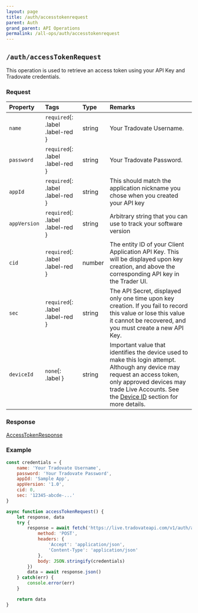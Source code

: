 ```yaml
---
layout: page
title: /auth/accesstokenrequest
parent: Auth
grand_parent: API Operations
permalink: /all-ops/auth/accesstokenrequest
---
```


<script>
    window.addEventListener('load', () => {
        const TDV = Symbol.for('tdv-docs');
        window[TDV].defineTryit({
            name: 'AccessTokenRequest',
            endpoint: '/auth/accesstokenrequest',
            method: 'POST',
            params: {
                name: 'username',
                password: 'password',
                appId: 'your_API_Key_name',
                appVersion: '1.0',
                cid: 0,
                sec: 'API_Secret',
                '// deviceId': 'my_device_id'
            }
        });
    });
</script>

## `/auth/accessTokenRequest`
This operation is used to retrieve an access token using your API Key and Tradovate credentials.

### Request

| Property | Tags | Type | Remarks
|:---------|:-----|:-----|:-------
| `name` | `required`{: .label .label-red } | string | Your Tradovate Username.
| `password` | `required`{: .label .label-red } | string | Your Tradovate Password.
| `appId` | `required`{: .label .label-red } | string | This should match the application nickname you chose when you created your API key
| `appVersion` | `required`{: .label .label-red } | string | Arbitrary string that you can use to track your software version
| `cid` | `required`{: .label .label-red } | number | The entity ID of your Client Application API Key. This will be displayed upon key creation, and above the corresponding API key in the Trader UI.
| `sec` | `required`{: .label .label-red } | string | The API Secret, displayed only one time upon key creation. If you fail to record this value or lose this value it cannot be recovered, and you must create a new API Key. 
| `deviceId` | `none`{: .label } | string | Important value that identifies the device used to make this login attempt. Although any device may request an access token, only approved devices may trade Live Accounts. See the [Device ID]({{site.baseurl}}/auth-guide/device-id) section for more details.

### Response
[AccessTokenResponse]({{site.baseurl}}/entity-system/entity-index/AccessTokenResponse)

### Example
```js
const credentials = {
    name: 'Your Tradovate Username',
    password: 'Your Tradovate Password',
    appId: 'Sample App',
    appVersion: '1.0',
    cid: 0,
    sec: '12345-abcde-...'
}

async function accessTokenRequest() {
    let response, data
    try {
        response = await fetch('https://live.tradovateapi.com/v1/auth/accessTokenRequest', {
            method: 'POST',
            headers: {
                'Accept': 'application/json',
                'Content-Type': 'application/json'
            },
            body: JSON.stringify(credentials)
        })
        data = await response.json()
    } catch(err) {
        console.error(err)
    }

    return data
}
```